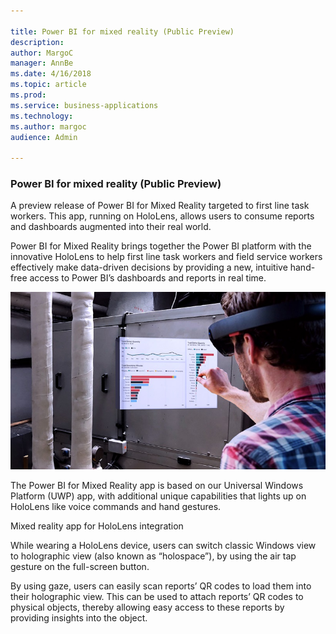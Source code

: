```yaml
---

title: Power BI for mixed reality (Public Preview)
description: 
author: MargoC
manager: AnnBe
ms.date: 4/16/2018
ms.topic: article
ms.prod: 
ms.service: business-applications
ms.technology: 
ms.author: margoc
audience: Admin

---
```

### Power BI for mixed reality (Public Preview)



A preview release of Power BI for Mixed Reality targeted to first line task
workers. This app, running on HoloLens, allows users to consume reports and
dashboards augmented into their real world.

Power BI for Mixed Reality brings together the Power BI platform with the
innovative HoloLens to help first line task workers and field service workers
effectively make data-driven decisions by providing a new, intuitive hand-free
access to Power BI’s dashboards and reports in real time.

![Concept photo of a man in a HoloLens headset using a mixed reality app for Power BI integration](media/power-bi-for-mixed-reality-public-preview-1.jpg "Concept photo of a man in a HoloLens headset using a mixed reality app for Power BI integration")
<!-- Picture 1 -->
The Power BI for Mixed Reality app
is based on our Universal Windows Platform (UWP) app, with additional unique
capabilities that lights up on HoloLens like voice commands and hand gestures.

Mixed reality app for HoloLens integration

While wearing a HoloLens device, users can switch classic Windows view to
holographic view (also known as “holospace”), by using the air tap gesture on
the full-screen button.

By using gaze, users can easily scan reports’ QR codes to load them into their
holographic view. This can be used to attach reports’ QR codes to physical
objects, thereby allowing easy access to these reports by providing insights
into the object.
